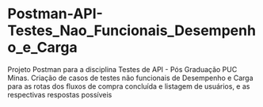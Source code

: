 # Postman-API-Testes_Nao_Funcionais_Desempenho_e_Carga
Projeto Postman para a disciplina Testes de API - Pós Graduação PUC Minas. Criação de casos de testes não funcionais de Desempenho e Carga para as rotas dos fluxos de compra concluída e listagem de usuários, e as respectivas respostas possíveis
